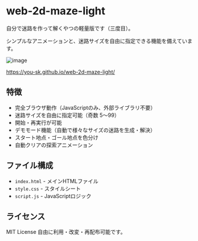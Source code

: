 # web-2d-maze-light
自分で迷路を作って解くやつの軽量版です（三度目）。

シンプルなアニメーションと、迷路サイズを自由に指定できる機能を備えています。

![image](https://github.com/user-attachments/assets/c266465d-8f79-4e7d-b0ab-88c2b3a8c9d2)

https://you-sk.github.io/web-2d-maze-light/


## 特徴

- 完全ブラウザ動作（JavaScriptのみ、外部ライブラリ不要）
- 迷路サイズを自由に指定可能（奇数 5〜99）
- 開始・再実行が可能
- デモモード機能（自動で様々なサイズの迷路を生成・解決）
- スタート地点・ゴール地点を色分け
- 自動クリアの探索アニメーション

## ファイル構成

- `index.html` - メインHTMLファイル
- `style.css` - スタイルシート
- `script.js` - JavaScriptロジック

## ライセンス

MIT License
自由に利用・改変・再配布可能です。
